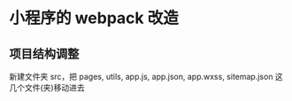 # 小程序的 webpack 改造

## 项目结构调整

新建文件夹 src，把 pages, utils, app.js, app.json, app.wxss, sitemap.json 这几个文件(夹)移动进去
